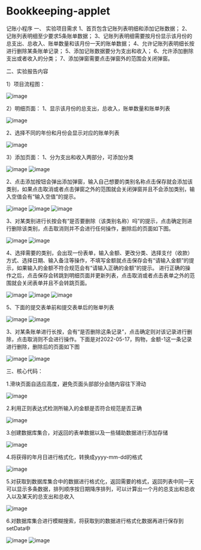 # Bookkeeping-applet
记账小程序
一、	实验项目需求
1、首页包含记账列表明细和添加记账数据；
2、记账列表明细至少要求5条账单数据；
3、记账列表明细需要按月份显示该月份的总支出、总收入、账单数量和该月份一天的账单数据；
4、允许记账列表明细长按进行删除某条账单记录；
5、添加记账数据要分为支出和收入；
6、允许添加删除支出或者收入的分类；
7、添加弹窗需要点击弹窗外的范围会关闭弹窗。

二、实验报告内容


1）项目流程图：

![image](https://user-images.githubusercontent.com/103476625/174425084-1ef80e70-d172-4941-971f-f8a6d20ab69c.png)

2）明细页面：
 1、显示该月份的总支出，总收入，账单数量和账单列表
 
 ![image](https://user-images.githubusercontent.com/103476625/174425118-12572bc5-1928-43b8-b1d7-c6cf0339e64b.png)

 2、选择不同的年份和月份会显示对应的账单列表
 
 ![image](https://user-images.githubusercontent.com/103476625/174425143-43eefa19-5e18-454b-b05e-c754c326ddf1.png)

3）添加页面：
 1、分为支出和收入两部分，可添加分类
     
 ![image](https://user-images.githubusercontent.com/103476625/174425150-1860877f-809a-44ed-8cc3-bd7c14b9029c.png)
 ![image](https://user-images.githubusercontent.com/103476625/174425153-54917725-979b-4d04-9992-25c0504c6c9b.png)

 2、点击添加按钮会弹出添加弹窗，输入自己想要的类别名称点击保存就会添加该类别，如果点击取消或者点击弹窗之外的范围就会关闭弹窗并且不会添加类别，输入空值会有“输入空值”的提示。
       
 ![image](https://user-images.githubusercontent.com/103476625/174425156-bd0c9425-c37a-40b1-ab17-e559d38d3e64.png)
 ![image](https://user-images.githubusercontent.com/103476625/174425168-9cebb50d-8af2-456e-8f0b-991007ff7bed.png)
 ![image](https://user-images.githubusercontent.com/103476625/174425167-8f439d51-fa2a-4f04-8f28-c9ae673b7cb9.png)

 3、对某类别进行长按会有“是否要删除（该类别名称）吗”的提示，点击确定则进行删除该类别，点击取消则并不会进行任何操作，删除后的页面如下图。
    
 ![image](https://user-images.githubusercontent.com/103476625/174425340-94f43e05-476b-4841-8579-1c40a13df151.png)
 ![image](https://user-images.githubusercontent.com/103476625/174425342-d04a15f7-e68b-4b5c-b2ac-55517808420b.png)

 4、选择需要的类别，会出现一份表单，输入金额、更改分类、选择支付（收款）方式、选择日期、输入备注等操作，不填写金额就点击保存会有“请输入金额”的提示，如果输入的金额不符合规范会有“请输入正确的金额”的提示。 进行正确的操作之后，点击保存会转跳到明细页面并更新列表，点击取消或者点击表单之外的范围就会关闭表单并且不会转跳页面。
       
 ![image](https://user-images.githubusercontent.com/103476625/174425347-5a34a2ed-f958-4d95-902c-0843193a5cda.png)
 ![image](https://user-images.githubusercontent.com/103476625/174425350-1d586533-54b4-4560-b6fc-20a5b528bc9b.png)
 ![image](https://user-images.githubusercontent.com/103476625/174425355-b110fa5a-7d39-4293-92d8-451af563e8a3.png)

 5、下面的提交表单前和提交表单后的账单列表
     
 ![image](https://user-images.githubusercontent.com/103476625/174425376-e4553ad2-da5b-48ca-9b10-407d82a57e0e.png)
 ![image](https://user-images.githubusercontent.com/103476625/174425378-1c053e09-0f07-4cec-8a45-b4d9f4a6a065.png)

3、对某条账单进行长按，会有“是否删除这条记录”，点击确定则对该记录进行删除，点击取消则不会进行操作。下面是对2022-05-17，购物，金额-1这一条记录进行删除，删除后的页面如下图
      
 ![image](https://user-images.githubusercontent.com/103476625/174425399-75663a68-31c8-4ee3-9917-0628dc50ce60.png)
 ![image](https://user-images.githubusercontent.com/103476625/174425404-a42a2887-1c4c-41d9-a515-b0c7b7033d23.png)

三、核心代码：

1.滑块页面自适应高度，避免页面头部部分会随内容往下滑动
 
![image](https://user-images.githubusercontent.com/103476625/174425415-b38ea149-5fa7-4a22-b7d3-46812450fe4d.png)


2.利用正则表达式检测所输入的金额是否符合规范是否正确
 
![image](https://user-images.githubusercontent.com/103476625/174425424-b41dee9f-33d2-488c-aeba-108408440a0a.png)


3.创建数据库集合，对返回的表单数据以及一些辅助数据进行添加存储

 ![image](https://user-images.githubusercontent.com/103476625/174425427-44b634d1-0849-441d-bb60-5e00ee01b03f.png)

4.将获得的年月日进行格式化，转换成yyyy-mm-dd的格式
 
 ![image](https://user-images.githubusercontent.com/103476625/174425436-aa75178d-de60-48a1-ba0f-f2311304a754.png)

5.对获取到数据库集合中的数据进行格式化，返回需要的格式，返回列表中同一天可以显示多条数据，排列顺序按日期降序排列，可以计算出一个月的总支出和总收入以及某天的总支出和总收入
 
![image](https://user-images.githubusercontent.com/103476625/174425444-884ec6f4-75bb-4541-8689-48feb78760a1.png)

6.对数据库集合进行模糊搜索，将获取到的数据进行格式化数据再进行保存到setData中
 
 ![image](https://user-images.githubusercontent.com/103476625/174425448-203fc075-2875-41eb-b51f-73ddc31a291b.png)
![image](https://user-images.githubusercontent.com/103476625/174425450-5c8287f6-60e0-4511-b8f6-cd661555ca20.png)
